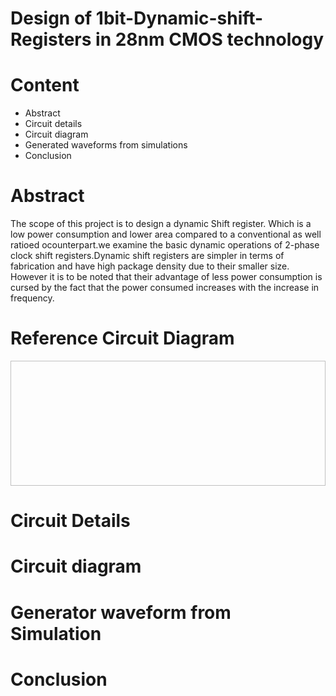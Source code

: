 # Design of 1bit-Dynamic-shift-Registers in 28nm CMOS technology
# Content
<ul>
<li>Abstract</li>
<li>Circuit details</li>
<li>Circuit diagram </li>
<li>Generated waveforms from simulations</li>
<li>Conclusion</li>
</ul>

# Abstract
The scope of this project  is to design a dynamic Shift register. Which is a low power consumption and lower area compared to a conventional as well ratioed ocounterpart.we examine the basic dynamic operations of 2-phase clock shift registers.Dynamic shift registers are simpler in terms of fabrication and have high package density due to their smaller size. However it is to be noted that their advantage of less power consumption is cursed by the fact that the power consumed increases with the increase in frequency. 

# Reference Circuit Diagram
<p align="center">
  <img width="600" height="200" 
![reference_circuit](https://user-images.githubusercontent.com/53760504/156192912-6b7003c4-517e-4232-a7ee-a880f5f359b2.png)
>
</p>

#  Circuit Details
#  Circuit diagram 
#  Generator waveform from Simulation
#  Conclusion 
